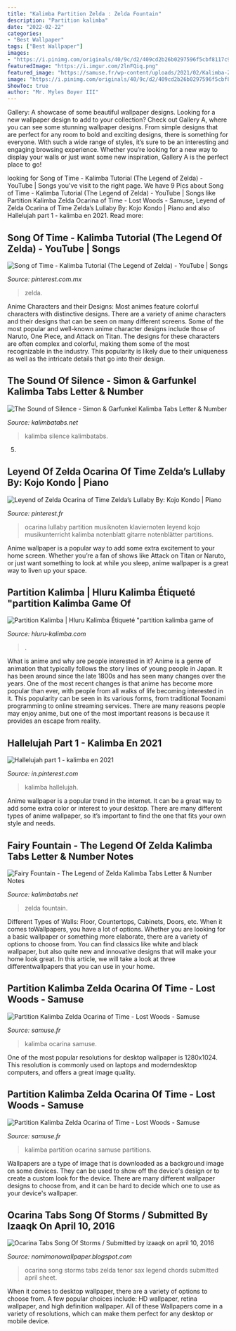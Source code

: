 ```yaml
---
title: "Kalimba Partition Zelda : Zelda Fountain"
description: "Partition kalimba"
date: "2022-02-22"
categories:
- "Best Wallpaper"
tags: ["Best Wallpaper"]
images:
- "https://i.pinimg.com/originals/40/9c/d2/409cd2b26b0297596f5cbf8117c9b711.jpg"
featuredImage: "https://i.imgur.com/2lnFQiq.png"
featured_image: "https://samuse.fr/wp-content/uploads/2021/02/Kalimba-Zelda-forest-1350x1910.jpg"
image: "https://i.pinimg.com/originals/40/9c/d2/409cd2b26b0297596f5cbf8117c9b711.jpg"
ShowToc: true
author: "Mr. Myles Boyer III"
---
```



Gallery: A showcase of some beautiful wallpaper designs.
Looking for a new wallpaper design to add to your collection? Check out Gallery A, where you can see some stunning wallpaper designs. From simple designs that are perfect for any room to bold and exciting designs, there is something for everyone. With such a wide range of styles, it’s sure to be an interesting and engaging browsing experience. Whether you’re looking for a new way to display your walls or just want some new inspiration, Gallery A is the perfect place to go!
		
		
		
		
		
		
		
	

		
looking for Song of Time - Kalimba Tutorial (The Legend of Zelda) - YouTube | Songs you've visit to the right page. We have 9 Pics about Song of Time - Kalimba Tutorial (The Legend of Zelda) - YouTube | Songs like Partition Kalimba Zelda Ocarina of Time - Lost Woods - Samuse, Leyend of Zelda Ocarina of Time Zelda’s Lullaby By: Kojo Kondo | Piano and also Hallelujah part 1 - kalimba en 2021. Read more:
		
    
## Song Of Time - Kalimba Tutorial (The Legend Of Zelda) - YouTube | Songs

<img loading=lazy src="https://i.pinimg.com/originals/a9/56/59/a95659d61727ec2d6b001ccf01e9d3a7.jpg" onerror="this.onerror=null;this.src='https://tse4.mm.bing.net/th?id=OIP.35kP0gTtK9qE-sD7xPhkGgHaFj&amp;pid=15.1';" alt="Song of Time - Kalimba Tutorial (The Legend of Zelda) - YouTube | Songs">

_Source: pinterest.com.mx_

>zelda. 

	

Anime Characters and their Designs: Most animes feature colorful characters with distinctive designs.
There are a variety of anime characters and their designs that can be seen on many different screens. Some of the most popular and well-known anime character designs include those of Naruto, One Piece, and Attack on Titan. The designs for these characters are often complex and colorful, making them some of the most recognizable in the industry. This popularity is likely due to their uniqueness as well as the intricate details that go into their design.

    
## The Sound Of Silence - Simon &amp; Garfunkel Kalimba Tabs Letter &amp; Number

<img loading=lazy src="https://www.kalimbatabs.net/wp-content/uploads/2020/04/maxresdefault-53-1024x576.jpg" onerror="this.onerror=null;this.src='https://tse2.mm.bing.net/th?id=OIP.YDKBAznIF4DwWfHBgO4spgHaEK&amp;pid=15.1';" alt="The Sound of Silence - Simon &amp; Garfunkel Kalimba Tabs Letter &amp; Number">

_Source: kalimbatabs.net_

>kalimba silence kalimbatabs. 

	

5.

    
## Leyend Of Zelda Ocarina Of Time Zelda’s Lullaby By: Kojo Kondo | Piano

<img loading=lazy src="https://i.pinimg.com/originals/53/dd/da/53ddda07e14c07e3d5598b2db19eda34.jpg" onerror="this.onerror=null;this.src='https://tse1.mm.bing.net/th?id=OIP.czk7rIT7B79CDGyzuwpPZgHaJl&amp;pid=15.1';" alt="Leyend of Zelda Ocarina of Time Zelda’s Lullaby By: Kojo Kondo | Piano">

_Source: pinterest.fr_

>ocarina lullaby partition musiknoten klaviernoten leyend kojo musikunterricht kalimba notenblatt gitarre notenblätter partitions. 

	

Anime wallpaper is a popular way to add some extra excitement to your home screen. Whether you’re a fan of shows like Attack on Titan or Naruto, or just want something to look at while you sleep, anime wallpaper is a great way to liven up your space.

    
## Partition Kalimba | Hluru Kalimba Étiqueté &quot;partition Kalimba Game Of

<img loading=lazy src="https://cdn.shopify.com/s/files/1/0425/7339/8172/articles/partition-kalimba-game-of-thrones-hluru_600x.jpg?v=1613671383" onerror="this.onerror=null;this.src='https://tse2.mm.bing.net/th?id=OIP.QuQMjZS7KBn655L5-CFs_wHaC7&amp;pid=15.1';" alt="Partition Kalimba | Hluru Kalimba Étiqueté &quot;partition kalimba game of">

_Source: hluru-kalimba.com_

>. 

	

What is anime and why are people interested in it?
Anime is a genre of animation that typically follows the story lines of young people in Japan. It has been around since the late 1800s and has seen many changes over the years. One of the most recent changes is that anime has become more popular than ever, with people from all walks of life becoming interested in it. This popularity can be seen in its various forms, from traditional Toonami programming to online streaming services. There are many reasons people may enjoy anime, but one of the most important reasons is because it provides an escape from reality.

    
## Hallelujah Part 1 - Kalimba En 2021

<img loading=lazy src="https://i.pinimg.com/originals/40/9c/d2/409cd2b26b0297596f5cbf8117c9b711.jpg" onerror="this.onerror=null;this.src='https://tse3.mm.bing.net/th?id=OIP.LYP1j-5s4NgQxQTheb2buAHaN8&amp;pid=15.1';" alt="Hallelujah part 1 - kalimba en 2021">

_Source: in.pinterest.com_

>kalimba hallelujah. 

	

Anime wallpaper is a popular trend in the internet. It can be a great way to add some extra color or interest to your desktop. There are many different types of anime wallpaper, so it’s important to find the one that fits your own style and needs.

    
## Fairy Fountain - The Legend Of Zelda Kalimba Tabs Letter &amp; Number Notes

<img loading=lazy src="https://i.imgur.com/2lnFQiq.png" onerror="this.onerror=null;this.src='https://tse1.mm.bing.net/th?id=OIP.bUGjVFrTgksF1ydGD7MyGQAAAA&amp;pid=15.1';" alt="Fairy Fountain - The Legend of Zelda Kalimba Tabs Letter &amp; Number Notes">

_Source: kalimbatabs.net_

>zelda fountain. 

	

Different Types of Walls: Floor, Countertops, Cabinets, Doors, etc.
When it comes toWallpapers, you have a lot of options. Whether you are looking for a basic wallpaper or something more elaborate, there are a variety of options to choose from. You can find classics like white and black wallpaper, but also quite new and innovative designs that will make your home look great. In this article, we will take a look at three differentwallpapers that you can use in your home.

    
## Partition Kalimba Zelda Ocarina Of Time - Lost Woods - Samuse

<img loading=lazy src="https://samuse.fr/wp-content/uploads/2021/02/Kalimba-Zelda-forest-1350x1910.jpg" onerror="this.onerror=null;this.src='https://tse4.mm.bing.net/th?id=OIP.2k0Wj6gFPC-613ahUWFq4QHaKe&amp;pid=15.1';" alt="Partition Kalimba Zelda Ocarina of Time - Lost Woods - Samuse">

_Source: samuse.fr_

>kalimba ocarina samuse. 

	

One of the most popular resolutions for desktop wallpaper is 1280x1024. This resolution is commonly used on laptops and moderndesktop computers, and offers a great image quality.

    
## Partition Kalimba Zelda Ocarina Of Time - Lost Woods - Samuse

<img loading=lazy src="https://samuse.fr/wp-content/uploads/2021/02/Kalimba-Zelda-forest-768x1086.jpg" onerror="this.onerror=null;this.src='https://tse2.mm.bing.net/th?id=OIP.E6kQV67gT8ObTVT34BdJCgHaKe&amp;pid=15.1';" alt="Partition Kalimba Zelda Ocarina of Time - Lost Woods - Samuse">

_Source: samuse.fr_

>kalimba partition ocarina samuse partitions. 

	

Wallpapers are a type of image that is downloaded as a background image on some devices. They can be used to show off the device's design or to create a custom look for the device. There are many different wallpaper designs to choose from, and it can be hard to decide which one to use as your device's wallpaper.

    
## Ocarina Tabs Song Of Storms / Submitted By Izaaqk On April 10, 2016

<img loading=lazy src="http://easymusic.altervista.org/wp-content/uploads/2016/11/AA_01-9.gif" onerror="this.onerror=null;this.src='https://tse2.mm.bing.net/th?id=OIP.Iac0oEFG2ne7RRH-t-sU-gHaC5&amp;pid=15.1';" alt="Ocarina Tabs Song Of Storms / Submitted by izaaqk on april 10, 2016">

_Source: nomimonowallpaper.blogspot.com_

>ocarina song storms tabs zelda tenor sax legend chords submitted april sheet. 

	

When it comes to desktop wallpaper, there are a variety of options to choose from. A few popular choices include: HD wallpaper, retina wallpaper, and high definition wallpaper. All of these Wallpapers come in a variety of resolutions, which can make them perfect for any desktop or mobile device. 

